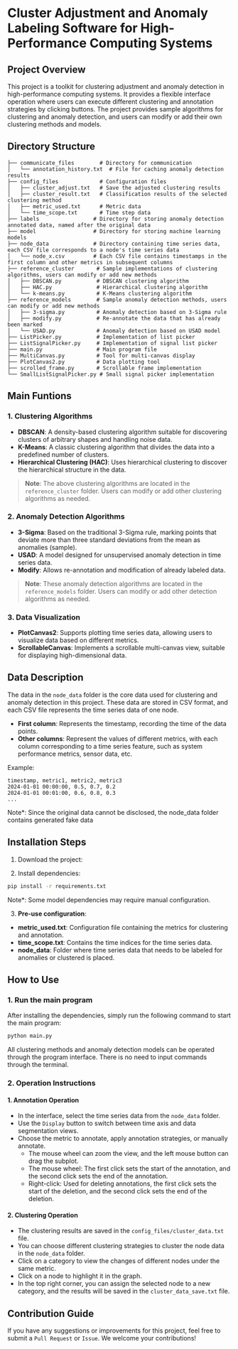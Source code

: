 
# Cluster Adjustment and Anomaly Labeling Software for High-Performance Computing Systems

## Project Overview

This project is a toolkit for clustering adjustment and anomaly detection in high-performance computing systems. It provides a flexible interface operation where users can execute different clustering and annotation strategies by clicking buttons. The project provides sample algorithms for clustering and anomaly detection, and users can modify or add their own clustering methods and models.

## Directory Structure

```
├── communicate_files        # Directory for communication
│   └── annotation_history.txt  # File for caching anomaly detection results
├── config_files             # Configuration files
│   ├── cluster_adjust.txt   # Save the adjusted clustering results
│   ├── cluster_result.txt   # Classification results of the selected clustering method
│   ├── metric_used.txt      # Metric data
│   └── time_scope.txt       # Time step data
├── labels                 # Directory for storing anomaly detection annotated data, named after the original data
├── model                  # Directory for storing machine learning models
├── node_data              # Directory containing time series data, each CSV file corresponds to a node's time series data
│   └── node_x.csv         # Each CSV file contains timestamps in the first column and other metrics in subsequent columns
├── reference_cluster       # Sample implementations of clustering algorithms, users can modify or add new methods
│   ├── DBSCAN.py           # DBSCAN clustering algorithm
│   ├── HAC.py              # Hierarchical clustering algorithm
│   └── k-means.py          # K-Means clustering algorithm
├── reference_models        # Sample anomaly detection methods, users can modify or add new methods
│   ├── 3-sigma.py          # Anomaly detection based on 3-Sigma rule
│   ├── modify.py           # Re-annotate the data that has already been marked
│   └── USAD.py             # Anomaly detection based on USAD model
├── ListPicker.py           # Implementation of list picker
├── ListSignalPicker.py     # Implementation of signal list picker
├── main.py                 # Main program file
├── MultiCanvas.py          # Tool for multi-canvas display
├── PlotCanvas2.py          # Data plotting tool
├── scrolled_frame.py       # Scrollable frame implementation
└── SmallListSignalPicker.py # Small signal picker implementation
```

## Main Funtions

### 1. Clustering Algorithms
- **DBSCAN**: A density-based clustering algorithm suitable for discovering clusters of arbitrary shapes and handling noise data.
- **K-Means**: A classic clustering algorithm that divides the data into a predefined number of clusters.
- **Hierarchical Clustering (HAC)**: Uses hierarchical clustering to discover the hierarchical structure in the data.

> **Note**: The above clustering algorithms are located in the `reference_cluster` folder. Users can modify or add other clustering algorithms as needed.

### 2. Anomaly Detection Algorithms
- **3-Sigma**: Based on the traditional 3-Sigma rule, marking points that deviate more than three standard deviations from the mean as anomalies (sample).
- **USAD**: A model designed for unsupervised anomaly detection in time series data.
- **Modify**: Allows re-annotation and modification of already labeled data.

> **Note**: These anomaly detection algorithms are located in the `reference_models` folder. Users can modify or add other detection algorithms as needed.

### 3. Data Visualization
- **PlotCanvas2**: Supports plotting time series data, allowing users to visualize data based on different metrics.
- **ScrollableCanvas**: Implements a scrollable multi-canvas view, suitable for displaying high-dimensional data.

## Data Description

The data in the `node_data` folder is the core data used for clustering and anomaly detection in this project. These data are stored in CSV format, and each CSV file represents the time series data of one node.

- **First column**: Represents the timestamp, recording the time of the data points.
- **Other columns**: Represent the values of different metrics, with each column corresponding to a time series feature, such as system performance metrics, sensor data, etc.

Example:

```
timestamp, metric1, metric2, metric3
2024-01-01 00:00:00, 0.5, 0.7, 0.2
2024-01-01 00:01:00, 0.6, 0.8, 0.3
...
```

 Note*: Since the original data cannot be disclosed, the node_data folder contains generated fake data

## Installation Steps

1. Download the project:

2. Install dependencies:

```bash
pip install -r requirements.txt
```

Note*: Some model dependencies may require manual configuration.

3. **Pre-use configuration**:

- **metric_used.txt**: Configuration file containing the metrics for clustering and annotation.
- **time_scope.txt**: Contains the time indices for the time series data.
- **node_data**: Folder where time series data that needs to be labeled for anomalies or clustered is placed.

## How to Use

### 1. Run the main program

After installing the dependencies, simply run the following command to start the main program:

```bash
python main.py
```

All clustering methods and anomaly detection models can be operated through the program interface. There is no need to input commands through the terminal.

### 2. Operation Instructions

#### **1. Annotation Operation**
- In the interface, select the time series data from the `node_data` folder.
- Use the `Display` button to switch between time axis and data segmentation views.
- Choose the metric to annotate, apply annotation strategies, or manually annotate.
    - The mouse wheel can zoom the view, and the left mouse button can drag the subplot.
    -  The mouse wheel: The first click sets the start of the annotation, and the second click sets the end of the annotation.
    - Right-click: Used for deleting annotations, the first click sets the start of the deletion, and the second click sets the end of the deletion.

#### **2. Clustering Operation**
- The clustering results are saved in the `config_files/cluster_data.txt` file.
- You can choose different clustering strategies to cluster the node data in the `node_data` folder.
- Click on a category to view the changes of different nodes under the same metric.
- Click on a node to highlight it in the graph.
- In the top right corner, you can assign the selected node to a new category, and the results will be saved in the `cluster_data_save.txt` file.

## Contribution Guide

If you have any suggestions or improvements for this project, feel free to submit a `Pull Request` or `Issue`. We welcome your contributions!
